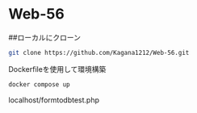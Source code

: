 # Web-56

##ローカルにクローン
```bash
git clone https://github.com/Kagana1212/Web-56.git
```

Dockerfileを使用して環境構築
```bash
docker compose up
```
localhost/formtodbtest.php

